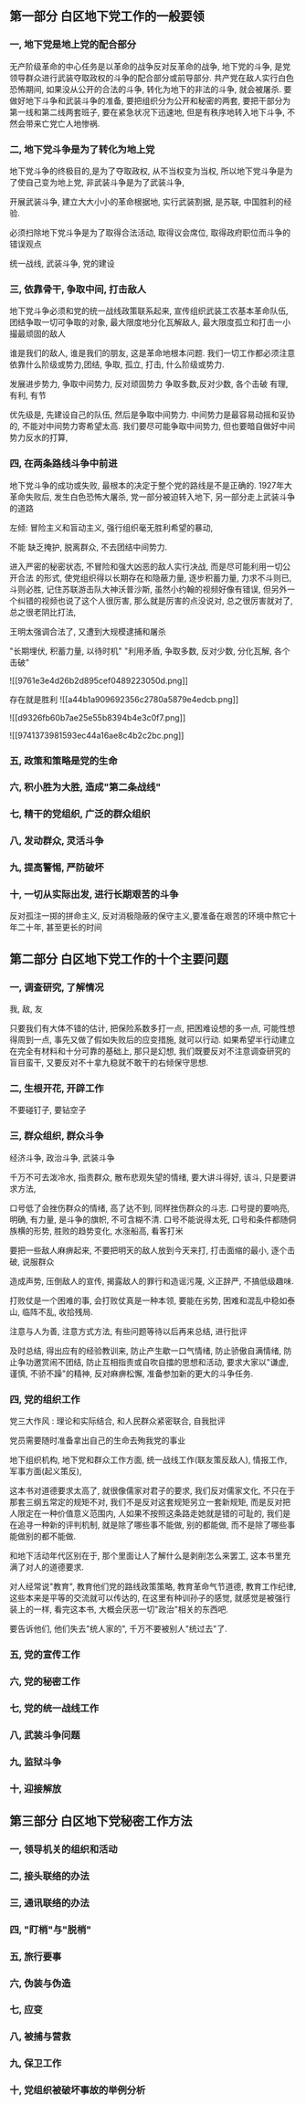 ## 第一部分 白区地下党工作的一般要领

### 一, 地下党是地上党的配合部分
无产阶级革命的中心任务是以革命的战争反对反革命的战争,
地下党的斗争, 是党领导群众进行武装夺取政权的斗争的配合部分或前导部分.
共产党在敌人实行白色恐怖期间, 如果没从公开的合法的斗争, 转化为地下的非法的斗争, 就会被屠杀.
要做好地下斗争和武装斗争的准备, 要把组织分为公开和秘密的两套, 要把干部分为第一线和第二线两套班子, 要在紧急状况下迅速地, 但是有秩序地转入地下斗争, 不然会带来亡党亡人地惨祸.

### 二, 地下党斗争是为了转化为地上党
地下党斗争的终极目的,是为了夺取政权, 从不当权变为当权, 所以地下党斗争是为了使自己变为地上党, 非武装斗争是为了武装斗争, 

开展武装斗争, 建立大大小小的革命根据地, 实行武装割据, 是苏联, 中国胜利的经验.

必须扫除地下党斗争是为了取得合法活动, 取得议会席位, 取得政府职位而斗争的错误观点

统一战线, 武装斗争, 党的建设

### 三, 依靠骨干, 争取中间, 打击敌人
地下党斗争必须和党的统一战线政策联系起来, 宣传组织武装工农基本革命队伍, 团结争取一切可争取的对象, 最大限度地分化瓦解敌人, 最大限度孤立和打击一小撮最顽固的敌人

谁是我们的敌人, 谁是我们的朋友, 这是革命地根本问题.
我们一切工作都必须注意依靠什么阶级或势力,团结, 争取, 孤立, 打击, 什么阶级或势力.

发展进步势力, 争取中间势力, 反对顽固势力
争取多数,反对少数, 各个击破
有理, 有利, 有节

优先级是, 先建设自己的队伍, 然后是争取中间势力. 
中间势力是最容易动摇和妥协的, 不能对中间势力寄希望太高. 我们要尽可能争取中间势力, 但也要暗自做好中间势力反水的打算, 

### 四, 在两条路线斗争中前进
地下党斗争的成功或失败, 最根本的决定于整个党的路线是不是正确的.
1927年大革命失败后, 发生白色恐怖大屠杀, 党一部分被迫转入地下, 另一部分走上武装斗争的道路

左倾: 冒险主义和盲动主义, 强行组织毫无胜利希望的暴动, 

不能 缺乏掩护, 脱离群众, 不去团结中间势力.

进入严密的秘密状态, 不冒险和强大凶恶的敌人实行决战, 而是尽可能利用一切公开合法 的形式, 使党组织得以长期存在和隐蔽力量, 逐步积蓄力量, 力求不斗则已, 斗则必胜, 记住苏联游击队大神沃普沙斯, 虽然小约翰的视频好像有错误, 但另外一个纠错的视频也说了这个人很厉害, 那么就是厉害的点没说对, 总之很厉害就对了, 总之很老阴比打法, 

王明太强调合法了, 又遭到大规模逮捕和屠杀

"长期埋伏, 积蓄力量, 以待时机"
"利用矛盾, 争取多数, 反对少数, 分化瓦解, 各个击破"


![[9761e3e4d26b2d895cef0489223050d.png]]

存在就是胜利
![[a44b1a909692356c2780a5879e4edcb.png]]

![[d9326fb60b7ae25e55b8394b4e3c0f7.png]]

![[9741373981593ec44a16ae8c4b2c2bc.png]]
### 五, 政策和策略是党的生命
### 六, 积小胜为大胜, 造成"第二条战线"
### 七, 精干的党组织, 广泛的群众组织
### 八, 发动群众, 灵活斗争
### 九, 提高警惕, 严防破坏
### 十, 一切从实际出发, 进行长期艰苦的斗争
反对孤注一掷的拼命主义, 反对消极隐蔽的保守主义,要准备在艰苦的环境中熬它十年二十年, 甚至更长的时间


## 第二部分 白区地下党工作的十个主要问题

### 一, 调查研究, 了解情况
我, 敌, 友

只要我们有大体不错的估计, 把保险系数多打一点, 把困难设想的多一点, 可能性想得周到一点, 事先又做了假如失败后的应变措施, 就可以行动. 如果希望半行动建立在完全有材料和十分可靠的基础上, 那只是幻想, 我们既要反对不注意调查研究的盲目蛮干, 又要反对不十拿九稳就不敢干的右倾保守思想.
### 二, 生根开花, 开辟工作
不要碰钉子, 要钻空子

### 三, 群众组织, 群众斗争
经济斗争, 政治斗争, 武装斗争

千万不可去泼冷水, 指责群众, 散布悲观失望的情绪, 要大讲斗得好, 该斗, 只是要讲求方法,

口号低了会挫伤群众的情绪, 高了达不到, 同样挫伤群众的斗志. 口号提的要响亮, 明确, 有力量, 是斗争的旗帜, 不可含糊不清. 口号不能说得太死, 口号和条件都随侗族横的形势, 胜败的趋势变化, 水涨船高, 看客打米

要把一些敌人麻痹起来, 不要把明天的敌人放到今天来打, 打击面缩的最小, 逐个击破, 说服群众

造成声势, 压倒敌人的宣传, 揭露敌人的罪行和造谣污蔑, 义正辞严, 不搞低级趣味.

打败仗是一个困难的事, 会打败仗真是一种本领, 要能在劣势, 困难和混乱中稳如泰山, 临阵不乱, 收拾残局.

注意与人为善, 注意方式方法, 有些问题等待以后再来总结, 进行批评

及时总结, 得出应有的经验教训来, 防止产生歇一口气情绪, 防止骄傲自满情绪, 防止争功邀赏闹不团结, 防止互相指责或自吹自擂的思想和活动, 要求大家以"谦虚, 谨慎, 不骄不躁"的精神, 反对麻痹松懈, 准备参加新的更大的斗争任务.


### 四, 党的组织工作
党三大作风 : 理论和实际结合, 和人民群众紧密联合, 自我批评

党员需要随时准备拿出自己的生命去殉我党的事业

地下组织机构, 地下党和群众工作方面, 统一战线工作(联友策反敌人), 情报工作, 军事方面(起义策反), 

这本书对道德要求太高了, 就很像儒家对君子的要求, 我们反对儒家文化, 不只在于那套三纲五常定的规矩不对, 我们不是反对这套规矩另立一套新规矩, 而是反对把人限定在一种价值意义范围内, 人如果不按照这条路走她就是错的可耻的, 我们是在追寻一种新的评判机制, 就是除了哪些事不能做, 别的都能做, 而不是除了哪些事能做别的都不能做.

和地下活动年代区别在于, 那个里面让人了解什么是剥削怎么来罢工, 这本书里充满了对人的道德要求.

对人经常说"教育", 教育他们党的路线政策策略, 教育革命气节道德, 教育工作纪律, 这些本来是平等的交流就可以传达的, 在这里有种训孙子的感觉, 就感觉是被强行装上的一样, 看完这本书, 大概会厌恶一切"政治"相关的东西吧.


要告诉他们,  他们失去"统人家的", 千万不要被别人"统过去"了.

### 五, 党的宣传工作
### 六, 党的秘密工作
### 七, 党的统一战线工作
### 八, 武装斗争问题
### 九, 监狱斗争
### 十, 迎接解放


## 第三部分 白区地下党秘密工作方法

### 一, 领导机关的组织和活动
### 二, 接头联络的办法
### 三, 通讯联络的办法
### 四, "盯梢"与"脱梢"
### 五, 旅行要事
### 六, 伪装与伪造
### 七, 应变
### 八, 被捕与营救
### 九, 保卫工作
### 十, 党组织被破坏事故的举例分析